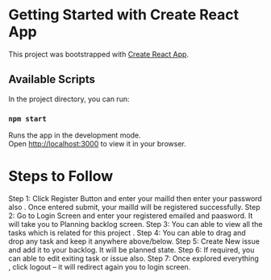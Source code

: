 # Getting Started with Create React App

This project was bootstrapped with [Create React App](https://github.com/chitraammu/TaskManagement.git).

## Available Scripts

In the project directory, you can run:

### `npm start`

Runs the app in the development mode.\
Open [http://localhost:3000](http://localhost:3000) to view it in your browser.

# Steps to Follow

Step 1: Click Register Button and enter your mailId then enter your password also . Once entered submit, your mailId will be registered successfully.
Step 2: Go to Login Screen and enter your registered emailed and paasword. It will take you to Planning backlog screen.
Step 3: You can able to view all the tasks which is related for this project .
Step 4: You can able to drag and drop any task and keep it anywhere above/below.
Step 5: Create New issue and add it to your backlog. It will be planned state.
Step 6: If required, you can able to edit exiting task or issue also.
Step 7: Once explored everything , click logout – it will redirect again you to login screen.
